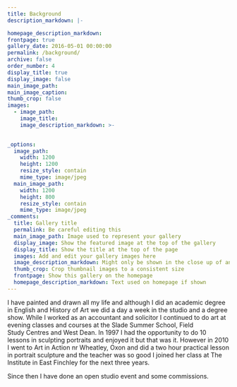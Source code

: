 ```yaml
---
title: Background
description_markdown: |-

homepage_description_markdown:
frontpage: true
gallery_date: 2016-05-01 00:00:00
permalink: /background/
archive: false
order_number: 4
display_title: true
display_image: false
main_image_path: 
main_image_caption:
thumb_crop: false
images:
  - image_path: 
    image_title: 
    image_description_markdown: >-

    
_options:
  image_path:
    width: 1200
    height: 1200
    resize_style: contain
    mime_type: image/jpeg
  main_image_path:
    width: 1200
    height: 800
    resize_style: contain
    mime_type: image/jpeg
_comments:
  title: Gallery title
  permalink: Be careful editing this
  main_image_path: Image used to represent your gallery
  display_image: Show the featured image at the top of the gallery
  display_title: Show the title at the top of the page
  images: Add and edit your gallery images here
  image_description_markdown: Might only be shown in the close up of an image
  thumb_crop: Crop thumbnail images to a consistent size
  frontpage: Show this gallery on the homepage
  homepage_description_markdown: Text used on homepage if shown
---
```



I have painted and drawn all my life and although I did an academic degree in English and History of Art we did a day a week in the studio and a degree show. While I worked as an accountant and solicitor I continued to do art at evening classes and courses at the Slade Summer School, Field Study Centres and West Dean. In 1997 I had the opportunity to do 10 lessons in sculpting portraits and enjoyed it but that was it. However in 2010 I went to Art in Action nr Wheatley, Oxon and did a two hour practical lesson in portrait sculpture and the teacher was so good I joined her class at The Institute in East Finchley for the next three years. 

Since then I have done an open studio event and some commissions.
